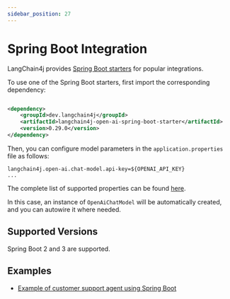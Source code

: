 ```yaml
---
sidebar_position: 27
---
```


# Spring Boot Integration

LangChain4j provides [Spring Boot starters](https://github.com/langchain4j/langchain4j-spring) for popular integrations.

To use one of the Spring Boot starters, first import the corresponding dependency:

```xml

<dependency>
    <groupId>dev.langchain4j</groupId>
    <artifactId>langchain4j-open-ai-spring-boot-starter</artifactId>
    <version>0.29.0</version>
</dependency>
```

Then, you can configure model parameters in the `application.properties` file as follows:

```
langchain4j.open-ai.chat-model.api-key=${OPENAI_API_KEY}
...
```

The complete list of supported properties can be found
[here](https://github.com/langchain4j/langchain4j-spring/blob/main/langchain4j-open-ai-spring-boot-starter/src/main/java/dev/langchain4j/openai/spring/AutoConfig.java).

In this case, an instance of `OpenAiChatModel` will be automatically created,
and you can autowire it where needed.

## Supported Versions

Spring Boot 2 and 3 are supported.

## Examples
- [Example of customer support agent using Spring Boot](https://github.com/langchain4j/langchain4j-examples/blob/main/spring-boot-example/src/test/java/dev/example/CustomerSupportApplicationTest.java)
